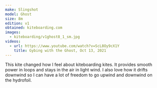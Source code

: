 ```yaml
---
make: Slingshot
model: Ghost
size: 8m
edition: v1
obtained: kiteboarding.com
images:
  - kiteboarding/v1ghost8_1_sm.jpg
videos:
  - url: https://www.youtube.com/watch?v=ScL8Oy9cX1Y
    title: Gybing with the Ghost, Oct 13, 2021
---
```


This kite changed how I feel about kiteboarding kites.
It provides smooth power in loops and stays in the air in light wind.
I also love how it drifts downwind so I can have a lot of freedom to go upwind and downwind on the hydrofoil.
